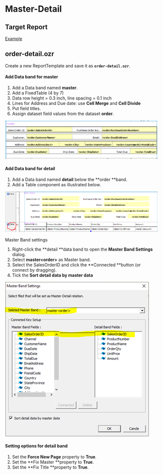 # Master-Detail

## Target Report

[Example](http://oz.ozeform.io/oz/edu/reportdev/order-detail.html)

## order-detail.ozr

Create a new ReportTemplate and save it as **`order-detail.ozr`**.

#### Add Data band for master

1. Add a Data band named **master**.
2. Add a FixedTable (4 by 7)
3. Data row height = 0.3 inch, line spacing = 0.1 inch
4. Lines for Address and Due date: use **Cell Merge** and **Cell Divide**
5. Put field titles.
6. Assign dataset field values from the dataset **order**.

![](<../.gitbook/assets/image (4).png>)

#### Add Data band for detail

1. Add a Data band named **detail** below the **order **band.
2. Add a Table component as illustrated below.

![](<../.gitbook/assets/image (11).png>)

Master Band settings

1. Right-click the **detail **data band to open the **Master Band Settings** dialog.
2. Select **master\<order>** as Master band.
3. Select the SalesOrderID and click the **Connected **button (or connect by dragging).
4. Tick the **Sort detail data by master data**

![](../.gitbook/assets/master-detail-setting.png)

#### Setting options for detail band

1. Set the **Force New Page** property to **True**.
2. Set the **Fix Master **property to **True**.
3. Set the **Fix Title **property to **True**.
